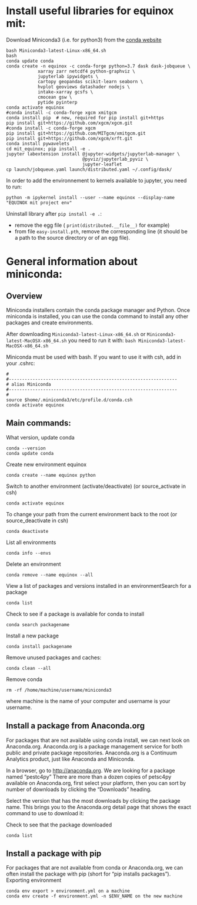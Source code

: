 # Install useful libraries for equinox mit:

Download Miniconda3 (i.e. for python3) from the [conda website](https://conda.io/miniconda.html)
```
bash Miniconda3-latest-Linux-x86_64.sh
bash
conda update conda
conda create -n equinox -c conda-forge python=3.7 dask dask-jobqueue \
            xarray zarr netcdf4 python-graphviz \
            jupyterlab ipywidgets \
            cartopy geopandas scikit-learn seaborn \
            hvplot geoviews datashader nodejs \
            intake-xarray gcsfs \
            cmocean gsw \
            pytide pyinterp 
conda activate equinox
#conda install -c conda-forge xgcm xmitgcm
conda install pip  # new, required for pip install git+https
pip install git+https://github.com/xgcm/xgcm.git
#conda install -c conda-forge xgcm
pip install git+https://github.com/MITgcm/xmitgcm.git
pip install git+https://github.com/xgcm/xrft.git
conda install pywavelets
cd mit_equinox; pip install -e .
jupyter labextension install @jupyter-widgets/jupyterlab-manager \
                             @pyviz/jupyterlab_pyviz \
                             jupyter-leaflet
cp launch/jobqueue.yaml launch/distributed.yaml ~/.config/dask/
```

In order to add the environnement to kernels available to jupyter, you need to run:
```
python -m ipykernel install --user --name equinox --display-name "EQUINOX mit project env"
```

Uninstall library after `pip install -e .`:
- remove the egg file ( `print(distributed.__file__)` for example)
- from file `easy-install.pth`, remove the corresponding line (it should be a path to the source directory or of an egg file).

# General information about miniconda:

## Overview

Miniconda installers contain the conda package manager and Python.
Once miniconda is installed, you can use the conda command to install any other packages and create environments.

After downloading `Miniconda3-latest-Linux-x86_64.sh` or `Miniconda3-latest-MacOSX-x86_64.sh` you need to run it with: `bash Miniconda3-latest-MacOSX-x86_64.sh`

Miniconda must be used with bash. If you want to use it with csh, add in your .cshrc:
```
#
#----------------------------------------------------------------
# alias Miniconda
#----------------------------------------------------------------
#
source $home/.miniconda3/etc/profile.d/conda.csh
conda activate equinox
```

## Main commands:
What version, update conda
```
conda --version
conda update conda
```
Create new environment equinox
```
conda create --name equinox python
```
Switch to another environment (activate/deactivate) (or source_activate in csh)
```
conda activate equinox
```
To change your path from the current environment back to the root (or source_deactivate in csh)
```
conda deactivate
```
List all environments
```
conda info --envs
```
Delete an environment
```
conda remove --name equinox --all
```
View a list of packages and versions installed in an environmentSearch for a package
```
conda list
```
Check to see if a package is available for conda to install
```
conda search packagename
```
Install a new package
```
conda install packagename
```
Remove unused packages and caches:
```
conda clean --all
```
Remove conda
```
rm -rf /home/machine/username/miniconda3
```
where machine is the name of your computer and username is your username.


## Install a package from Anaconda.org

For packages that are not available using conda install, we can next look on Anaconda.org. Anaconda.org is a package management service for both public and private package repositories. Anaconda.org is a Continuum Analytics product, just like Anaconda and Miniconda.

In a browser, go to http://anaconda.org. We are looking for a package named “pestc4py”
There are more than a dozen copies of petsc4py available on Anaconda.org, first select your platform, then you can sort by number of downloads by clicking the “Downloads” heading.

Select the version that has the most downloads by clicking the package name. This brings you to the Anaconda.org detail page that shows the exact command to use to download it:

Check to see that the package downloaded
```
conda list
```

## Install a package with pip

For packages that are not available from conda or Anaconda.org, we can often install the package with pip (short for “pip installs packages”).
Exporting environment

```
conda env export > environment.yml on a machine
conda env create -f environment.yml -n $ENV_NAME on the new machine
```
